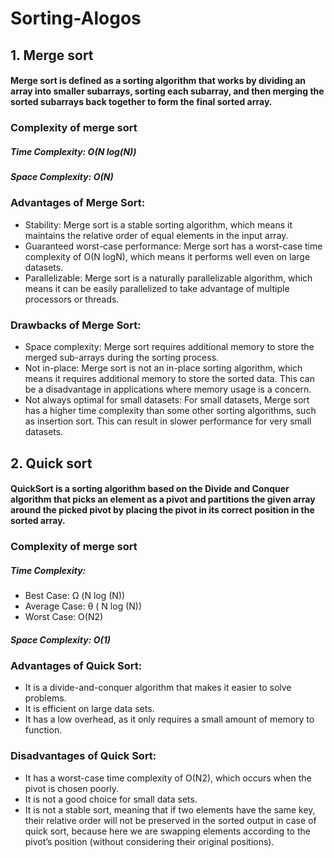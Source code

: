 # Sorting-Alogos

## 1. Merge sort
#### Merge sort is defined as a sorting algorithm that works by dividing an array into smaller subarrays, sorting each subarray, and then merging the sorted subarrays back together to form the final sorted array.

### Complexity of merge sort
##### Time Complexity: O(N log(N))
##### Space Complexity: O(N)

### Advantages of Merge Sort:
- Stability: Merge sort is a stable sorting algorithm, which means it maintains the relative order of equal elements in the input array.
- Guaranteed worst-case performance: Merge sort has a worst-case time complexity of O(N logN), which means it performs well even on large datasets.
- Parallelizable: Merge sort is a naturally parallelizable algorithm, which means it can be easily parallelized to take advantage of multiple processors or threads.

### Drawbacks of Merge Sort:
- Space complexity: Merge sort requires additional memory to store the merged sub-arrays during the sorting process. 
- Not in-place: Merge sort is not an in-place sorting algorithm, which means it requires additional memory to store the sorted data. This can be a disadvantage in applications where memory usage is a concern.
- Not always optimal for small datasets: For small datasets, Merge sort has a higher time complexity than some other sorting algorithms, such as insertion sort. This can result in slower performance for very small datasets.

## 2. Quick sort
#### QuickSort is a sorting algorithm based on the Divide and Conquer algorithm that picks an element as a pivot and partitions the given array around the picked pivot by placing the pivot in its correct position in the sorted array.

### Complexity of merge sort
##### Time Complexity:
- Best Case:  Ω (N log (N))
- Average Case:  θ ( N log (N))
- Worst Case: O(N2)
##### Space Complexity: O(1)

### Advantages of Quick Sort:
- It is a divide-and-conquer algorithm that makes it easier to solve problems.
- It is efficient on large data sets.
- It has a low overhead, as it only requires a small amount of memory to function.

### Disadvantages of Quick Sort:
- It has a worst-case time complexity of O(N2), which occurs when the pivot is chosen poorly.
- It is not a good choice for small data sets.
- It is not a stable sort, meaning that if two elements have the same key, their relative order will not be preserved in the sorted output in case of quick sort, because here we are swapping elements according to the pivot’s position (without considering their original positions).
